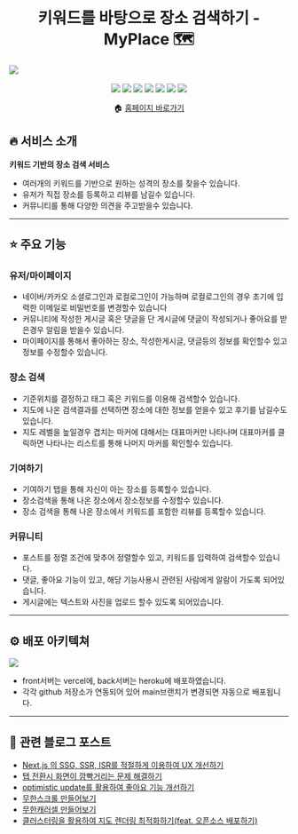 <h1 align=center > 키워드를 바탕으로 장소 검색하기 - MyPlace 🗺️ </h1>
<img src="https://user-images.githubusercontent.com/102564722/226252636-aa441dab-4a9d-471a-a60d-29a64eb280a0.png"/>
<br></br>
<div align=center>
    <img src="https://img.shields.io/badge/4.6.4-Typescript-3178C6?style=flat&logo=Typescript&logoColor=3178C6"/>
    <img src="https://img.shields.io/badge/12.1.6-next.js-white?style=flat&logo=next.js&logoColor=white"/>
        <img src="https://img.shields.io/badge/1.51.0-Sass-DB7093?style=flat&logo=sass&logoColor=DB7093"/>
    <img src="https://img.shields.io/badge/4.2.0-Redux-764ABC?style=flat&logo=redux&logoColor=764ABC"/>
    <img src="https://img.shields.io/badge/1.1.3-redux saga-FF9E0F?style=flat&logo=redux-saga&logoColor=FF9E0F"/>
    <img src="https://img.shields.io/badge/27.0.0-jest-FF4154?style=flat&logo=jest&logoColor=FF4154"/>
        <img src="https://img.shields.io/badge/13.3.0-react testing library-FF4154?style=flat&logo=testing-library&logoColor=FF4154"/>
</div>
<p align=center> 🏠 <a href=https://my-place-front-eosin.vercel.app/>홈페이지 바로가기</a></p>

## 🔥 서비스 소개

**키워드 기반의 장소 검색 서비스**

- 여러개의 키워드를 기반으로 원하는 성격의 장소를 찾을수 있습니다.
- 유저가 직접 장소를 등록하고 리뷰를 남길수 있습니다.
- 커뮤니티를 통해 다양한 의견을 주고받을수 있습니다.

<hr/>

## ⭐️ 주요 기능

### 유저/마이페이지

- 네이버/카카오 소셜로그인과 로컬로그인이 가능하며 로컬로그인의 경우 초기에 입력한 이메일로 비밀번호를 변경할수 있습니다
- 커뮤니티에 작성한 게시글 혹은 댓글을 단 게시글에 댓글이 작성되거나 좋아요를 받은경우 알림을 받을수 있습니다.
- 마이페이지를 통해서 좋아하는 장소, 작성한게시글, 댓글등의 정보를 확인할수 있고 정보를 수정할수 있습니다.

### 장소 검색

- 기준위치를 결정하고 태그 혹은 키워드를 이용해 검색할수 있습니다.
- 지도에 나온 검색결과를 선택하면 장소에 대한 정보를 얻을수 있고 후기를 남길수도 있습니다.
- 지도 레벨을 높일경우 겹치는 마커에 대해서는 대표마커만 나타나며 대표마커를 클릭하면 나타나는 리스트를 통해 나머지 마커를 확인할수 있습니다.

### 기여하기

- 기여하기 탭을 통해 자신이 아는 장소를 등록할수 있습니다.
- 장소검색을 통해 나온 장소에서 장소정보를 수정할수 있습니다.
- 장소 검색을 통해 나온 장소에서 키워드를 포함한 리뷰를 등록할수 있습니다.

### 커뮤니티

- 포스트를 정렬 조건에 맞추어 정렬할수 있고, 키워드를 입력하여 검색할수 있습니다.
- 댓글, 좋아요 기능이 있고, 해당 기능사용시 관련된 사람에게 알람이 가도록 되어있습니다.
- 게시글에는 텍스트와 사진을 업로드 할수 있도록 되어있습니다.

<hr/>

## ⚙ 배포 아키텍쳐

<img src="https://user-images.githubusercontent.com/102564722/229433186-1fc1b085-c8d5-4f2e-be60-2127a86d315f.jpeg"/>

- front서버는 vercel에, back서버는 heroku에 배포하였습니다.
- 각각 github 저장소가 연동되어 있어 main브랜치가 변경되면 자동으로 배포됩니다.
<hr/>

## 📜 관련 블로그 포스트

- [Next.js 의 SSG, SSR, ISR를 적절하게 이용하여 UX 개선하기](https://puki4416blog.netlify.app/nextjs-ssg-isr-ssr-appropriate/)
- [탭 전환시 화면이 깜빡거리는 문제 해결하기](https://puki4416blog.netlify.app/tab-switch-window-flicker/)
- [optimistic update를 활용하여 좋아요 기능 개선하기](https://puki4416blog.netlify.app/improve-like-function/)
- [무한스크롤 만들어보기](https://puki4416blog.netlify.app/make-infinity-scroll/)
- [무한캐러셀 만들어보기](https://puki4416blog.netlify.app/make-infinity-carousel/)
- [클러스터링을 활용하여 지도 렌더링 최적화하기(feat. 오픈소스 배포하기)](https://puki4416blog.netlify.app/marker-clustering/)
